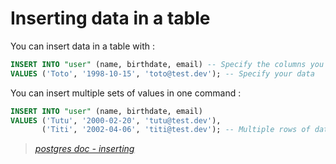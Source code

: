 # Inserting data in a table

You can insert data in a table with :

```sql
INSERT INTO "user" (name, birthdate, email) -- Specify the columns you want to insert in
VALUES ('Toto', '1998-10-15', 'toto@test.dev'); -- Specify your data
```

You can insert multiple sets of values in one command :

````sql
INSERT INTO "user" (name, birthdate, email)
VALUES ('Tutu', '2000-02-20', 'tutu@test.dev'),
       ('Titi', '2002-04-06', 'titi@test.dev'); -- Multiple rows of data
````

> *[postgres doc - inserting](https://www.postgresql.org/docs/15/tutorial-populate.html)*
